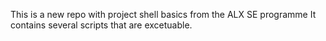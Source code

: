 This is a new repo with project shell basics from the ALX SE programme It contains several scripts that are excetuable.